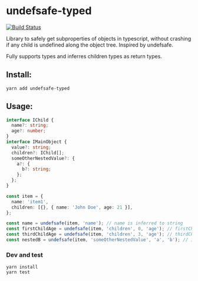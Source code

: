 # undefsafe-typed

[![Build Status](https://travis-ci.org/EverRealGMBH/undefsafe-typed.svg?branch=master)](https://travis-ci.org/EverRealGMBH/undefsafe-typed)

Library to safely get subproperties of objects in typescript, without crashing if any child is undefined along the object tree. Inspired by undefsafe.

Fully supports types and inferres children types as return types.

## Install:

```
yarn add undefsafe-typed
```

## Usage:

```ts
interface IChild {
  name?: string;
  age?: number;
}
interface IMainObject {
  value?: string;
  children?: IChild[];
  someOtherNestedValue?: {
    a?: {
      b?: string;
    };
  };
}

const item = {
  name: 'item1',
  children: [{}, { name: 'John Doe', age: 21 }],
};

const name = undefsafe(item, 'name'); // name is inferred to string
const firstChildAge = undefsafe(item, 'children', 0, 'age'); // firstChildAge is inferred to number
const thirdChildAge = undefsafe(item, 'children', 3, 'age'); // thirdChildAge is inferred to number
const nestedB = undefsafe(item, 'someOtherNestedValue', 'a', 'b'); // is inferred to string
```

### Dev and test

```
yarn install
yarn test
```
